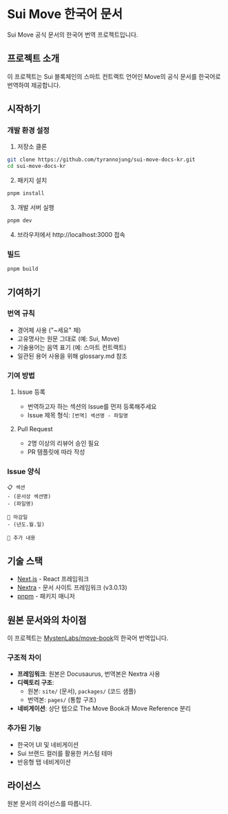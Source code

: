 # Sui Move 한국어 문서

Sui Move 공식 문서의 한국어 번역 프로젝트입니다.

## 프로젝트 소개

이 프로젝트는 Sui 블록체인의 스마트 컨트랙트 언어인 Move의 공식 문서를 한국어로 번역하여 제공합니다.

## 시작하기

### 개발 환경 설정

1. 저장소 클론
```bash
git clone https://github.com/tyrannojung/sui-move-docs-kr.git
cd sui-move-docs-kr
```

2. 패키지 설치
```bash
pnpm install
```

3. 개발 서버 실행
```bash
pnpm dev
```

4. 브라우저에서 http://localhost:3000 접속

### 빌드

```bash
pnpm build
```

## 기여하기

### 번역 규칙

- 경어체 사용 ("~세요" 체)
- 고유명사는 원문 그대로 (예: Sui, Move)
- 기술용어는 음역 표기 (예: 스마트 컨트랙트)
- 일관된 용어 사용을 위해 glossary.md 참조

### 기여 방법

1. Issue 등록
   - 번역하고자 하는 섹션의 Issue를 먼저 등록해주세요
   - Issue 제목 형식: `[번역] 섹션명 - 파일명`

2. Pull Request
   - 2명 이상의 리뷰어 승인 필요
   - PR 템플릿에 따라 작성

### Issue 양식

```
📋 섹션
- (문서상 섹션명)
- (파일명)

📅 마감일
- (년도.월.일)

💬 추가 내용
```

## 기술 스택

- [Next.js](https://nextjs.org/) - React 프레임워크
- [Nextra](https://nextra.site/) - 문서 사이트 프레임워크 (v3.0.13)
- [pnpm](https://pnpm.io/) - 패키지 매니저

## 원본 문서와의 차이점

이 프로젝트는 [MystenLabs/move-book](https://github.com/MystenLabs/move-book)의 한국어 번역입니다.

### 구조적 차이
- **프레임워크**: 원본은 Docusaurus, 번역본은 Nextra 사용
- **디렉토리 구조**: 
  - 원본: `site/` (문서), `packages/` (코드 샘플)
  - 번역본: `pages/` (통합 구조)
- **네비게이션**: 상단 탭으로 The Move Book과 Move Reference 분리

### 추가된 기능
- 한국어 UI 및 네비게이션
- Sui 브랜드 컬러를 활용한 커스텀 테마
- 반응형 탭 네비게이션

## 라이선스

원본 문서의 라이선스를 따릅니다.